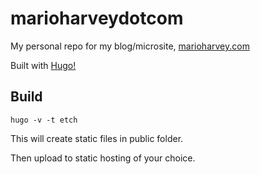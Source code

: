 # marioharveydotcom

My personal repo for my blog/microsite, [marioharvey.com](https://marioharvey.com)

Built with [Hugo!](https://gohugo.io/)

## Build
`hugo -v -t etch`

This will create static files in public folder.

Then upload to static hosting of your choice.
